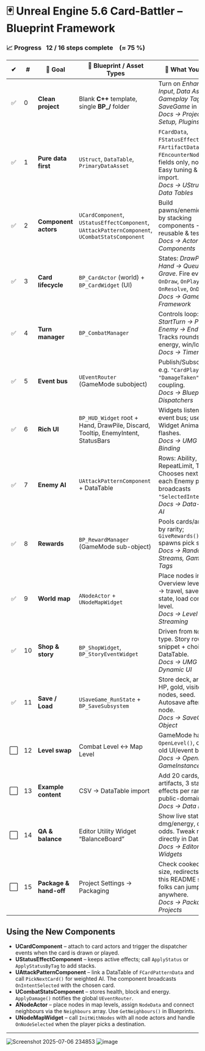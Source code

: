 # 🃏 Unreal Engine 5.6 Card-Battler – Blueprint Framework

### 📈 Progress  **12 / 16 steps complete (≈ 75 %)**

| ✔ | # | 🎯 Goal | 🔑 Blueprint / Asset Types | 🧩 What You Build |
|:-:|---|---------|---------------------------|------------------|
| ✅ | 0 | **Clean project** | Blank **C++** template, single **BP_/** folder | Turn on *Enhanced Input*, *Data Assets*, *Gameplay Tags*, *SaveGame* in **Plugins**. <br/>*Docs → Project Setup, Plugins* |
| ✅ | 1 | **Pure data first** | `UStruct`, `DataTable`, `PrimaryDataAsset` | `FCardData`, `FStatusEffectData`, `FArtifactData`, `FEncounterNodeData` – fields only, no logic. Easy tuning & CSV import. <br/>*Docs → UStructs & Data Tables* |
| ✅ | 2 | **Component actors** | `UCardComponent`, `UStatusEffectComponent`, `UAttackPatternComponent`, `UCombatStatsComponent` | Build pawns/enemies/cards by stacking components → reusable & testable. <br/>*Docs → Actor Components* |
| ✅ | 3 | **Card lifecycle** | `BP_CardActor` (world) + `BP_CardWidget` (UI) | States: *DrawPile → Hand → Queue → Grave*. Fire events: `OnDraw`, `OnPlay`, `OnResolve`, `OnDiscard`. <br/>*Docs → Gameplay Framework* |
| ✅ | 4 | **Turn manager** | `BP_CombatManager` | Controls loop: *StartTurn → Player → Enemy → EndTurn*. Tracks rounds, energy, win/loss. <br/>*Docs → Timers & Tick* |
| ✅ | 5 | **Event bus** | `UEventRouter` (GameMode subobject) | Publish/Subscribe: e.g. `"CardPlayed"`, `"DamageTaken"`; loose coupling. <br/>*Docs → Blueprint Dispatchers* |
| ✅ | 6 | **Rich UI** | `BP_HUD_Widget` root + Hand, DrawPile, Discard, Tooltip, EnemyIntent, StatusBars | Widgets listen to the event bus; use Widget Animations for flashes. <br/>*Docs → UMG Basics, Binding* |
| ✅ | 7 | **Enemy AI** | `UAttackPatternComponent` + DataTable | Rows: Ability, Weight, RepeatLimit, Tag. Chooses next ability each Enemy phase; broadcasts `"SelectedIntent"`. <br/>*Docs → Data-Driven AI* |
| ✅ | 8 | **Rewards** | `BP_RewardManager` (GameMode sub-object) | Pools cards/artifacts by rarity; `GiveRewards()` spawns pick screen. <br/>*Docs → Random Streams, Gameplay Tags* |
| ✅ | 9 | **World map** | `ANodeActor` + `UNodeMapWidget` | Place nodes in an Overview level. Click → travel, save run state, load combat level. <br/>*Docs → Level Streaming* |
| ✅ | 10 | **Shop & story** | `BP_ShopWidget`, `BP_StoryEventWidget` | Driven from `NodeData` type. Story rows hold snippet + choices in DataTable. <br/>*Docs → UMG Dynamic UI* |
| ✅ | 11 | **Save / Load** | `USaveGame_RunState` + `BP_SaveSubsystem` | Store deck, artifacts, HP, gold, visited nodes, seed. Autosave after every node. <br/>*Docs → SaveGame Object* |
| ⬜ | 12 | **Level swap** | Combat Level ↔ Map Level | GameMode handles `OpenLevel()`, clears old UI/event binds. <br/>*Docs → OpenLevel, GameInstance* |
| ⬜ | 13 | **Example content** | CSV → DataTable import | Add 20 cards, 5 artifacts, 3 status effects per rarity. Use public-domain art. <br/>*Docs → Data Import* |
| ⬜ | 14 | **QA & balance** | Editor Utility Widget “BalanceBoard” | Show live stats: dmg/energy, draw odds. Tweak numbers directly in DataTables. <br/>*Docs → Editor Utility Widgets* |
| ⬜ | 15 | **Package & hand-off** | Project Settings → Packaging | Check cooked assets, size, redirects. Ship this README so new folks can jump in anywhere. <br/>*Docs → Packaging Projects* |

## Using the New Components

* **UCardComponent** – attach to card actors and trigger the dispatcher events when the card is drawn or played.
* **UStatusEffectComponent** – keeps active effects; call `ApplyStatus` or `ApplyStatusByTag` to add stacks.
* **UAttackPatternComponent** – link a DataTable of `FCardPatternData` and call `PickNextCard()` for weighted AI. The component broadcasts `OnIntentSelected` with the chosen card.
* **UCombatStatsComponent** – stores health, block and energy. `ApplyDamage()` notifies the global `UEventRouter`.
* **ANodeActor** – place nodes in map levels, assign `NodeData` and connect neighbours via the `Neighbours` array. Use `GetNeighbours()` in Blueprints.
* **UNodeMapWidget** – call `InitWithNodes` with all node actors and handle `OnNodeSelected` when the player picks a destination.

---

![Screenshot 2025-07-06 234853](https://github.com/user-attachments/assets/0187b84a-c3c8-4a29-8e65-c6fa3a29d791)
![image](https://github.com/user-attachments/assets/9e81efd9-8433-449a-ab9e-f1cfb0e37641)
